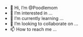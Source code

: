 - 👋 Hi, I’m @Poodlemom
- 👀 I’m interested in ...
- 🌱 I’m currently learning ...
- 💞️ I’m looking to collaborate on ...
- 📫 How to reach me ...

<!---
Poodlemom/Poodlemom is a ✨ special ✨ repository because its `README.md` (this file) appears on your GitHub profile.
You can click the Preview link to take a look at your changes.
--->
